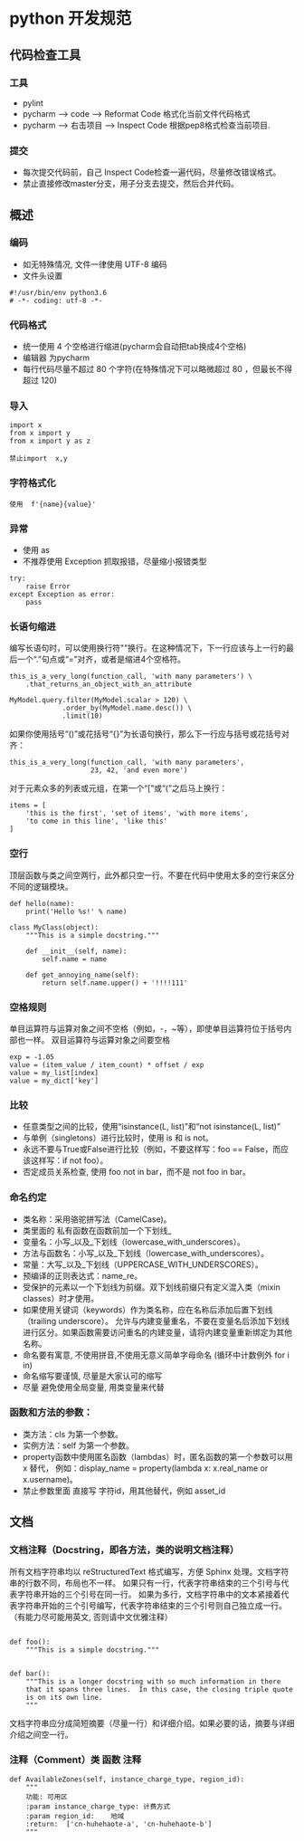 # python 开发规范

## 代码检查工具
### 工具
* pylint  
* pycharm --> code --> Reformat Code  格式化当前文件代码格式
* pycharm --> 右击项目 --> Inspect Code  根据pep8格式检查当前项目.

### 提交
* 每次提交代码前，自己 Inspect Code检查一遍代码，尽量修改错误格式。
* 禁止直接修改master分支，用子分支去提交，然后合并代码。


## 概述
### 编码
* 如无特殊情况, 文件一律使用 UTF-8 编码
* 文件头设置
```
#!/usr/bin/env python3.6
# -*- coding: utf-8 -*-
```




### 代码格式

* 统一使用 4 个空格进行缩进(pycharm会自动把tab换成4个空格)
* 编辑器 为pycharm
* 每行代码尽量不超过 80 个字符(在特殊情况下可以略微超过 80 ，但最长不得超过 120)

### 导入
```
import x
from x import y
from x import y as z

禁止import  x,y
```

### 字符格式化
`使用  f'{name}{value}'`


### 异常
* 使用 as 
* 不推荐使用 Exception 抓取报错，尽量缩小报错类型
```
try:
    raise Error
except Exception as error:
    pass
```


### 长语句缩进
编写长语句时，可以使用换行符""换行。在这种情况下，下一行应该与上一行的最后一个“.”句点或“=”对齐，或者是缩进4个空格符。

```
this_is_a_very_long(function_call, 'with many parameters') \
    .that_returns_an_object_with_an_attribute

MyModel.query.filter(MyModel.scalar > 120) \
             .order_by(MyModel.name.desc()) \
             .limit(10)
```

如果你使用括号“()”或花括号“{}”为长语句换行，那么下一行应与括号或花括号对齐：
```
this_is_a_very_long(function_call, 'with many parameters',
                    23, 42, 'and even more')
```
对于元素众多的列表或元组，在第一个“[”或“(”之后马上换行：
```
items = [
    'this is the first', 'set of items', 'with more items',
    'to come in this line', 'like this'
]
```

### 空行
顶层函数与类之间空两行，此外都只空一行。不要在代码中使用太多的空行来区分不同的逻辑模块。

```
def hello(name):
    print('Hello %s!' % name)

class MyClass(object):
    """This is a simple docstring."""

    def __init__(self, name):
        self.name = name

    def get_annoying_name(self):
        return self.name.upper() + '!!!!111'
```

### 空格规则
单目运算符与运算对象之间不空格（例如，-，~等），即使单目运算符位于括号内部也一样。
双目运算符与运算对象之间要空格

```
exp = -1.05
value = (item_value / item_count) * offset / exp
value = my_list[index]
value = my_dict['key']
```


### 比较

* 任意类型之间的比较，使用“isinstance(L, list)”和“not isinstance(L, list)”
* 与单例（singletons）进行比较时，使用 is 和 is not。
* 永远不要与True或False进行比较（例如，不要这样写：foo == False，而应该这样写：if not foo）。
* 否定成员关系检查, 使用 foo not in bar，而不是 not foo in bar。


### 命名约定
* 类名称：采用骆驼拼写法（CamelCase)。
* 类里面的 私有函数在函数前加一个下划线_
* 变量名：小写_以及_下划线（lowercase_with_underscores）。
* 方法与函数名：小写_以及_下划线（lowercase_with_underscores）。
* 常量：大写_以及_下划线（UPPERCASE_WITH_UNDERSCORES）。
* 预编译的正则表达式：name_re。
* 受保护的元素以一个下划线为前缀。双下划线前缀只有定义混入类（mixin classes）时才使用。
* 如果使用关键词（keywords）作为类名称，应在名称后添加后置下划线（trailing underscore）。 允许与内建变量重名，不要在变量名后添加下划线进行区分。如果函数需要访问重名的内建变量，请将内建变量重新绑定为其他名称。
* 命名要有寓意, 不使用拼音,不使用无意义简单字母命名 (循环中计数例外 for i in)
* 命名缩写要谨慎, 尽量是大家认可的缩写
* 尽量 避免使用全局变量, 用类变量来代替


### 函数和方法的参数：
* 类方法：cls 为第一个参数。
* 实例方法：self 为第一个参数。
* property函数中使用匿名函数（lambdas）时，匿名函数的第一个参数可以用 x 替代， 例如：display_name = property(lambda x: x.real_name or x.username)。
* 禁止参数里面 直接写  字符id，用其他替代，例如 asset_id

## 文档
### 文档注释（Docstring，即各方法，类的说明文档注释）
所有文档字符串均以 reStructuredText 格式编写，方便 Sphinx 处理。文档字符串的行数不同，布局也不一样。 如果只有一行，代表字符串结束的三个引号与代表字符串开始的三个引号在同一行。 如果为多行，文档字符串中的文本紧接着代表字符串开始的三个引号编写，代表字符串结束的三个引号则自己独立成一行。 （有能力尽可能用英文, 否则请中文优雅注释）

```

def foo():
    """This is a simple docstring."""


def bar():
    """This is a longer docstring with so much information in there    
    that it spans three lines.  In this case, the closing triple quote    
    is on its own line.    
    """
```

文档字符串应分成简短摘要（尽量一行）和详细介绍。如果必要的话，摘要与详细介绍之间空一行。

### 注释（Comment）类 函数 注释

```
def AvailableZones(self, instance_charge_type, region_id):
    """
    功能: 可用区
    :param instance_charge_type: 计费方式
    :param region_id:    地域
    :return:  ['cn-huhehaote-a', 'cn-huhehaote-b']
    """
```
